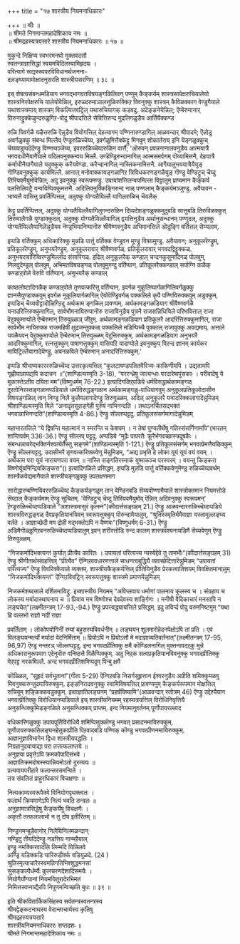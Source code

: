 +++
title = "१७ शास्त्रीय नियमनाधिकारः"

+++
॥ श्रीः ॥  
॥ श्रीमते निगमान्तमहादेशिकाय नमः ॥  
॥ श्रीमद्रहस्यत्रयसारे शास्त्रीय नियमनाधिकारः ॥ १७ ॥  

मुकुन्दे निक्षिप्य स्वभरमनघो मुक्तवदसौ   
स्वतन्त्राज्ञासिद्धां स्वयमविदितस्वामिहृदयः ।  
परित्यागे सद्यस्स्वपरविविधानर्थजनना-  
दलङ्घ्यामामोक्षादनुसरति शास्त्रीयसरणिम् ॥ ३८ ॥

इच् शेषत्वसंबन्धमडियाग भगवद्भागवतविषयङ्गळिलिवन् पण्णुम् कैङ्कर्यम् शास्त्रसापेक्षरुचियालेयो शास्त्रनिरपेक्षरुचि यालेयोवॆन्निल्, इरुळ्दरुमाञालत्तुळिरुक्किऱ विवनुक्कु शास्त्रम् कैविळक्काग वेण्डुगैयाले यथाशास्त्रमाय् शास्त्रम् विकल्पित्तवट्रिल् यथारुचियागक् कडवदु. अदॆङ्ङनेयॆन्निल्; ऎम्बॆरुमानार् तिरुनाट्टुक्कॆऴुन्दरुळुगिऱ-पोदु श्रीपादत्तिले सेवित्तिरुन्द मुदलिगळुडैय आर्तियैक्कण्ड

रुळि यिवर्गळै यऴैत्तरुळि ऎन्नुडैय वियोगत्तिल् देहत्यागम् पण्णिनारुण्डागिल् आळवन्दार् श्रीपादमे; ऎन्नोडु अवर्गळुक्कु संबन्ध मिल्लैय् ऎण्ड्ररुळिच्चॆय्य, इवर्गळुमित्तैक्केट्टु मिगवुम् शोकार्तराय् इनि यॆङ्गळुक्कुच् चॆय्यवडुप्पदॆदॆण्ड्रु विण्णप्पञ्जॆय्य, इवररुळिच्चॆय्दरुळिन वार्त्तै; 'ऒरुवन् प्रपन्ननानालवनुडैय आत्मयात्रै भगवदधीनैयागैयाले यदिलवनुक्कन्वय मिल्लै. उण्डॆण्ड्रिरुन्दानागिल् आत्मसमर्पणम् पॊय्यामित्तनै, देहयात्रै कर्माधीनैयागैयाले यदुक्कुक् करैयवेण्डा. करैन्दानागिल् नास्तिकनामित्तनै. आगैयालुभययात्रैयैयुङ् गॊण्डिवनुक्कुक् कार्यमिल्लै. आनाल् मनोवाक्कायङ्गळागिऱ त्रिविधकरणङ्गळैयुङ् गॊण्डु वेण्डिट्रुच् चॆय्दु तिरियवमैयुमोवॆन्निल्; अदु इवनुक्कु स्वरूपमण्ड्रु. उपायांशत्तिलन्वयमिल्ला विट्टालुम् प्राप्यमान कैङ्कर्य पलत्तिलिवट्रै यन्वयिप्पिक्कुमत्तनै. अदिलिवनुक्किङ्गिरुन्द नाळ् पण्णलाम् कैङ्कर्यमञ्जुण्डु. अवैयावन - भाष्यत्तै वासित्तु प्रवर्तिप्पित्तल्, अदुक्कु योग्यतैयिल्लै यागिलरुळिच् चॆयलैक्

केट्टु प्रवर्तिप्पित्तल्, अदुक्कु योग्यतैयिल्लैयागिलुगन्दरुळिन दिव्यदेशङ्गळुक्कमुदुबडि सात्तुबडि तिरुविळक्कुत् तिरुमालैगळै युण्डाक्कुदल्, अदुक्कु योग्यतैयिल्लैयागिल् द्वयत्तिनुडैय अर्थानुसन्धानम् पण्णुदल्, अदुक्कु योग्यतैयिल्लैयागिलॆन्नुडैयव नॆण्ड्रभिमानिप्पानॊरु श्रीवैष्णवनुडैय अभिमानत्तिले ऒदुङ्गि वर्तित्तल् सॆय्यलाम्.

इप्पडि वर्तिक्कुम् अधिकारिक्कु मुन्नडि पार्त्तु वर्तिक्क वेण्डुवन मूण्ड्रु विषयमुण्डु. अवैयावन; अनुकूलरॆण्ड्रुम्, प्रतिकूलरॆण्ड्रुम्, अनुभयरॆण्ड्रुम्. अनुकूलरावार् श्रीवैष्णवर्गळ्. प्रतिकूलरावार् भगवदद्विट्टुक्कळ्. अनुभयरावारिव्विरण्डुमिल्लाद संसारिगळ्. इदिल् अनुकूलरैक् कण्डाल् चन्दनकुसुमादिगळ् पोलवुम्, निलवुदॆण्ड्रल् पोलवुम्, अभिमतविषयङ्गळ् पोलवुमुगन्दु वर्तिप्पान्. प्रतिकूलरैक्कण्डाल् सर्पाग्नि कळैक् कण्डाऱ्‌पोले वॆरुवि वर्तिप्पान्. अनुभयरैक् कण्डाल्

काष्ठलोष्टादिगळैक् कण्डाऱ्‌पोले तृणवत्करित्तु वर्तिप्पान्. इवर्गळ नुकूलिप्पार्गळागिलिवर्गळुक्कु ज्ञानत्तैयुण्डाक्कवुम् इवर्गळ नुकूलियार्गळागिल् ऐयोवॆण्ड्रिवर्गळ् पक्कलिले कृपै पण्णियिरुक्कवुम् अडुक्कुम्. इप्पडिच् चॆय्यवॊट्टादॊऴिगिऱदु अर्थकाम ङ्गळिल् प्रावण्यम्. अर्थकामङ्गळडियाग श्रीवैष्णवर्गळै यनादरित्तिरुक्कुमागिल्, सार्वभौमनायिरुप्पानॊरु राजाविनुडैय पुत्रनै राजसन्निधियिले परिभवित्ताल् राजा वॆऱुक्कुमाप्पोले ऎम्बॆरुमान् तिरुवुळ्ळञ् जीऱुम्. अर्थकामङ्गळडियाग प्रतिकूलरै आदरित्तिरुक्कुमागिल्, राजा सार्वभौम नायिरुक्क राजमहिषी क्षुद्रजन्तुक्कळ् पक्कलिले मडिप्पिच्चै पुक्काल् राजावुक्कु अवद्यमाय्. अत्ताले यवळैयवन् वॆऱुक्कुमाप्पोले ऎम्बॆरुमान् तिरुवुळ्ळम् वॆऱुत्तिरुक्कुम्. अर्थकामङ्गळडियाग अनुभयरै आदरिक्कुमागिल्, रत्नत्तुक्कुम् पाषाणत्तुक्कुम् वासियऱि यादाप्पोले इवनुक्कुप् पिऱन्द ज्ञानम् कार्यकर मायिट्रिल्लैयागादेयॆण्ड्रु, अवनळविले ऎम्बॆरुमान् अनादरित्तिरुक्कुम्.'

इप्पडि श्रीभाष्यकारररुळिच्चॆय्द उत्तरकृत्यत्तिल् “कुलटाषण्डपतितवैरिभ्यः काकिणीमपि । उद्यतामपि गृह्णीयान्नापद्यपि कदाचन ॥”(शाण्डिल्यस्मृति 3-18), “पररन्ध्रेषु जात्यन्धाः परदारेष्वपुंसकाः । परीवादेषु ये मूकास्तेऽतीव दयिता मम”(विष्णुधर्मम् 76-22.) इत्यादिगळिऱ्‌पडिये धर्मविरुद्धार्थकामङ्गळ् दूरतोनिरस्तङ्गळानप्पडियाले धर्माविरुद्धङ्गळान अर्थकामङ्गळु-पाधियागवुम् अनुकूलप्रतिकूलोदासीन विषयङ्गळिल् तान् निण्ड्र निलै कुलैयलागादॆण्ड्रु तिरुवुळ्ळम्. अदिल् अनुकूलरै यनादरिक्कलागादॆन्नुमिडम् श्रीशाण्डिल्यस्मृति यिले “अनादृतसुतङ्गेही पुरुषं नाभिनन्दति । तथाऽनर्चितसद्भक्तं भगवान्नाभिनन्दति”(शाण्डिल्यस्मृति 4-86.) ऎण्ड्रु सॊल्लप्पट्टदु. प्रतिकूलसंसर्गमागादॆन्नुमिडम्

महाभारतत्तिले “ये द्विषन्ति महात्मानं न स्मरन्ति च केशवम् । न तेषां पुण्यतीर्थेषु गतिस्संसर्गिणामपि”(भारतम् शान्तिपर्वम् 336-36.) ऎण्ड्रु सॊल्लप् पट्टदु. अप्पडिये “मूढैः पापरतैः क्रूरैर्भगवच्छास्त्रदूषकैः । संबन्धन्नाचरेद्भक्तिर्नश्यत्येतैस्तु सङ्गमे”(शाण्डिल्यस्मृति 1-121.) ऎण्ड्रु प्रतिकूलसंसर्गम् भगवत्प्रेमत्तैयऴिक्कुम् ऎण्ड्रु सॊल्लप्पट्टदु. उदासीनरै तृणवत्करिक्कवेणु मॆन्नुमिडम्, “अद्य प्रभृति हे लोका यूयं यूयं वयं वयम् । अर्थकाम परा यूयं नारायणपरा वयम् ॥ नास्ति सङ्गतिरस्माकं युष्माकञ्च परस्परम् । वयन्तु किङ्करा विष्णोर्यूयमिन्द्रियकिङ्करा”() इत्यादिगळिले प्रसिद्धम्. इप्पडि मुन्नडि पार्त्तु वर्तिक्कवेणुमॆण्ड्र रुळिच्चॆय्दवर्थम् शास्त्रैकवेद्यमागैयाले शास्त्रीयङ्गळुक्कु उपलक्षणमाग

सारोद्धारम्बण्णियिवररुळिच्चॆय्द कैङ्कर्यङ्गळुम् तान् वेण्डिनबडि सॆय्यवॊण्णामैयाले शास्त्रोक्तमान नियमत्तोडे सॆय्दाल् कैङ्कर्यमाम् ऎण्ड्रु सूचितम्. 'वेण्डिट्रुच् चॆय्दु तिरियवमैयुमोव् ऎन्निल् अदिवनुक्कु स्वरूपमन्' ऱॆण्ड्ररुळिच्चॆय्दप्पडियाले “अशास्त्रमासुरं कृत्स्नं”(कीदार्त्तसङ्ग्रहम् 21.) ऎण्ड्रु आळवन्दाररुळिच्चॆय्दप्पडिये शास्त्रविरुद्धङ्गळ् दैवप्रकृतियानयिवन् स्वरूपत्तुक्कुप् पॊरुन्दामैयालुम्, “श्रुतिस्स्मृतिर्ममैवाज्ञा यस्तामुल्लङ्घ्य वर्तते । आज्ञाच्छेदी मम द्रोही मद्भक्तोऽपि न वैष्णवः”(विष्णुधर्मम् 6-31.) ऎण्ड्रु अडिमैगॊळ्ळुगिऱवनरुळिच्चॆय्दप्पडियालुम् इवन् शरीरत्तोडि रुन्द कालम् शास्त्रवश्यनायडिमै सॆय्यवेणुम् ऎण्ड्रु तिरुवुळ्ळम्.

“निजकर्मादिभक्त्यन्तं कुर्यात् प्रीत्यैव कारितः । उपायतां परित्यज्य न्यस्येद्देवे तु तामभीः”(कीदार्त्तसङ्ग्रहम् 31) ऎण्ड्रु श्रीगीतार्थसंग्रहत्तिल् “प्रीत्यैव” ऎन्गिऱववधारणत्ताले साधनत्वबुद्धियै व्यवच्छेदित्तारॆन्नुमिडम् “उपायतां परित्यज्य” ऎण्ड्रु विवरिक्कैयाले व्यक्तम्. शास्त्रीयकैङ्कर्यत्तिल् प्रीतियिनुडैय प्रेरकत्वातिशयम् विवक्षितमानालुम् “निजकर्मादिभक्त्यन्तं” ऎन्गिऱविवट्रिन् स्वरूपत्तुक्कु शास्त्रमे प्रमाणमॆन्नुमिडम्

निजकर्मशब्दत्ताले दर्शितमायिट्रु. इच्शास्त्रीय नियमम् “अविप्लवाय धर्माणां पालनाय कुलस्य च । संग्रहाय च लोकस्य मर्यादास्थापनाय च ॥ प्रियाय मम विष्णोश्च देवदेवस्य शार्ङ्गिणः । मनीषी वैदिकाचारं मनसापि न लङ्घयेत्”(लक्ष्मीतन्त्रम् 17-93,-94.) ऎण्ड्रु प्रपत्त्यद्ध्यायत्तिले प्रसिद्धम्. इदु तविर्न्द पोदु वरुमनिष्टमुम् “यथा हि वल्लभो राज्ञो नदीं राज्ञा

प्रवर्तिताम् । लोकोपयोगिनीं रम्यां बहुसस्यविवर्धनीम् ॥ लङ्घयन् शूलमारोहेदनपेक्षोऽपि तां प्रति । एवं विलङ्घयन्मर्त्यो मर्यादां वेदनिर्मिताम् ॥ प्रियोऽपि न प्रियोऽसौ मे मदाज्ञाव्यतिवर्तनात्”(लक्ष्मीतन्त्रम् 17-95, 96,97) ऎण्ड्र नन्तरञ् जॊल्लप्पट्टदु. इन्द भगवदप्रीतिक्कु क्षमै कॊण्डिलनागिल् मुक्तनावदऱ्‌कु मुन्ने अधिकारानुरूपमाग एदेनुमॊरु वनिष्ठत्तै विळैप्पिक्कुम्. अदु निऱ्‌क सत्वप्रकृतियानविवनुक्कु भगवदप्रीतिक्कु मेऱ्‌पट्ट नरकमिल्लै. अन्द भगवदप्रीतिशमिप्पदुम् पिन्बु क्षमै

कॊळ्ळिल्, “सुहृदं सर्वभूतानां”(गीता 5-29) ऎन्गिऱबडि निसर्गसुहृत्तान ईश्वरनुडैय अप्रीति शमिक्कुमळवु मिवनुक्करुन्तुदमायिरुक्कुम्. इङ्ङनिरादवनुक्कु स्वामिविषयत्तिल् प्रावण्यमुम् कैङ्कर्यरूपमान मोक्षत्तिल् रुचियुम् शङ्किक्कवडुक्कुम्. इव्वाज्ञातिलङ्घनम् “प्रहर्षयिष्यामि”(आळवन्दार् स्तोत्रम् 46) ऎण्ड्रु उद्देश्यैयान भगवत्प्रीतिक्कु विरोधियानप्पडियाले इच् शास्त्रीयनियमम् रहस्यत्रयत्तिल् विरोधिनिवृत्तियै अनुसन्धिक्कुमिडङ्गळिले अनुसन्धिक्कप् प्राप्तम्. इन्द नियमानुवर्तनम् पूर्णोपायरल्लाद

वधिकारिगळुक्कु उपायपूर्तिविरोधियै शमिप्पित्तुक्कॊण्डु भगवत् प्रसादनमायिरुक्कुम्. पूर्णोपायरुक्कतिलङ्घनहेतुकाप्रीति पिऱवादबडि पण्णिक् कॊण्डु भगवत्प्रीणनमायिरुक्कुम्.   
आज्ञानुज्ञाविभागेन द्विधा शास्त्रीयपद्धतिः ।  
निग्रहानुदयायाद्या परा तत्तत्फलाप्तये ॥  
अनुज्ञया प्रवृत्तेऽपि क्रमकोपादिसंभवे ।  
आज्ञातिक्रमदोषस्स्यान्नियमोऽतो दुरत्ययः ॥  
प्रत्यवायपरीहारे फलान्तरसमन्विते ।  
तत्र संवलितं प्राहुरधिकारं विचक्षणाः ॥

नित्यकाम्यस्वरूपैक्ये विनियोगपृथक्त्वतः ।  
फलार्थं क्रियमाणेऽपि नित्यं भवति तन्त्रतः ॥  
अनुज्ञामात्रसिद्धेषु कैङ्कर्येषु विचक्षणैः ।  
अकृतौ तत्फलालाभो न तु दोष इतीरितम् ॥

निण्ड्रनमन्बुडैवानोर् निलैयिनिलमळन्दान्  
नण्ड्रिदु तीयदिदॆण्ड्रु नडत्तिय नान्मऱैयाल्  
इण्ड्रु नमक्किरवादलि लिम्मदि यिन्निलवे  
अण्ड्रि यडिक्कडि यारिरुडीर्क्क वडियुळदे. (24 )  
श्रुतिस्मृत्याचारैस्स्वमतिगतिभिश्शुद्धमनसां  
सुसङ्कल्पैर्धर्म्यैः कुलचरणदेशादिसमयैः ।  
नियोगैर्योग्यानां नियमयितुरादेरभिमतं  
निमित्तस्वप्नाद्यैरपि निपुणमन्विच्छति बुधः ॥ ३९ ॥  

इति श्रीकवितार्किकसिंहस्य सर्वतन्त्रस्वतन्त्रस्य  
श्रीमद्वेङ्कटनाथस्य वेदान्ताचार्यस्य कृतिषु  
श्रीमद्रहस्यत्रयसारे  
शास्त्रीयनियमनाधिकारः सप्तदशः ॥  
श्रीमते निगमान्तमहादेशिकाय नमः ॥
